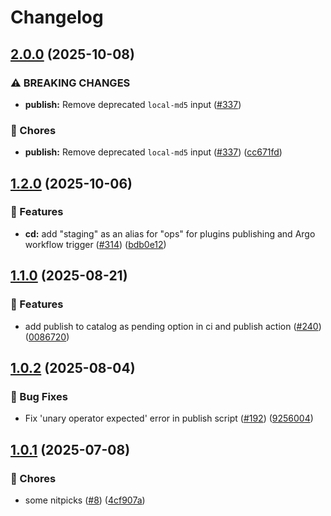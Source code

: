 # Changelog

## [2.0.0](https://github.com/grafana/plugin-ci-workflows/compare/plugins-publish-publish/v1.2.0...plugins-publish-publish/v2.0.0) (2025-10-08)


### ⚠ BREAKING CHANGES

* **publish:** Remove deprecated `local-md5` input ([#337](https://github.com/grafana/plugin-ci-workflows/issues/337))

### 🔧 Chores

* **publish:** Remove deprecated `local-md5` input ([#337](https://github.com/grafana/plugin-ci-workflows/issues/337)) ([cc671fd](https://github.com/grafana/plugin-ci-workflows/commit/cc671fd05f8e8c8fb7f53d28377b4241b737569b))

## [1.2.0](https://github.com/grafana/plugin-ci-workflows/compare/plugins-publish-publish/v1.1.0...plugins-publish-publish/v1.2.0) (2025-10-06)


### 🎉 Features

* **cd:** add "staging" as an alias for "ops" for plugins publishing and Argo workflow trigger ([#314](https://github.com/grafana/plugin-ci-workflows/issues/314)) ([bdb0e12](https://github.com/grafana/plugin-ci-workflows/commit/bdb0e125d3a794aad6dd5fd1bdca16aff6a0ff18))

## [1.1.0](https://github.com/grafana/plugin-ci-workflows/compare/plugins-publish-publish/v1.0.2...plugins-publish-publish/v1.1.0) (2025-08-21)


### 🎉 Features

* add publish to catalog as pending option in ci and publish action ([#240](https://github.com/grafana/plugin-ci-workflows/issues/240)) ([0086720](https://github.com/grafana/plugin-ci-workflows/commit/00867201b23dd72abcc90b4746af139c90e0cebd))

## [1.0.2](https://github.com/grafana/plugin-ci-workflows/compare/plugins-publish-publish/v1.0.1...plugins-publish-publish/v1.0.2) (2025-08-04)


### 🐛 Bug Fixes

* Fix 'unary operator expected' error in publish script ([#192](https://github.com/grafana/plugin-ci-workflows/issues/192)) ([9256004](https://github.com/grafana/plugin-ci-workflows/commit/92560040507613c86e875a64bdd76100ca35c2a7))

## [1.0.1](https://github.com/grafana/plugin-ci-workflows/compare/plugins-publish-publish/v1.0.0...plugins-publish-publish/v1.0.1) (2025-07-08)


### 🔧 Chores

* some nitpicks ([#8](https://github.com/grafana/plugin-ci-workflows/issues/8)) ([4cf907a](https://github.com/grafana/plugin-ci-workflows/commit/4cf907a5633af8a47eb4e549135b18b1604a001e))
